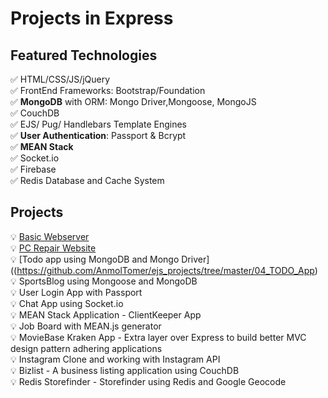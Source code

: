 # Projects in Express

## Featured Technologies
✅ HTML/CSS/JS/jQuery <br />
✅ FrontEnd Frameworks: Bootstrap/Foundation<br />
✅ **MongoDB** with ORM: Mongo Driver,Mongoose, MongoJS<br />
✅ CouchDB<br />
✅ EJS/ Pug/ Handlebars Template Engines<br />
✅ **User Authentication**: Passport & Bcrypt<br />
✅ **MEAN Stack**<br />
✅ Socket.io<br />
✅ Firebase<br />
✅ Redis Database and Cache System<br />

## Projects

💡 [Basic Webserver](https://github.com/AnmolTomer/ejs_projects/tree/master/02_Express_Webserver)<br />
💡 [PC Repair Website](https://github.com/AnmolTomer/ejs_projects/tree/master/03_PC_Repair_Site)<br />
💡 [Todo app using MongoDB and Mongo Driver]((https://github.com/AnmolTomer/ejs_projects/tree/master/04_TODO_App)<br />
💡 SportsBlog using Mongoose and MongoDB<br />
💡 User Login App with Passport<br />
💡 Chat App using Socket.io<br />
💡 MEAN Stack Application - ClientKeeper App<br />
💡 Job Board with MEAN.js generator<br />
💡 MovieBase Kraken App - Extra layer over Express to build better MVC design pattern adhering applications<br />
💡 Instagram Clone and working with Instagram API<br />
💡 Bizlist - A business listing application using CouchDB<br />
💡 Redis Storefinder - Storefinder using Redis and Google Geocode<br />

